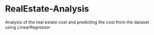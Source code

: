 # RealEstate-Analysis
Analysis of the real estate cost and predicting the cost from the dataset using LinearRegressor

